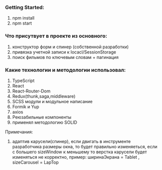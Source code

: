 ### Getting Started:
1. npm install
2. npm start


### Что присутвует в проекте из основного:
1. конструктор форм и спинер (собственной разработки)
2. привязка учетной записи к locacl/SessionStorage
3. поиск фильмов по ключевым словам + пагинация

### Какие технологии и методологии использовал:
1. TypeScript
2. React
3. React-Router-Dom
4. Redux(thunk,saga,middleware)
5. SCSS модули и модульное написание
6. Formik и Yup
7. axios
8. Реюзабильные компоненты
9. применял методологию SOLID

Примечания:
1) адаптив карусели(спинер), если двигать в инструменте разработчика размеры окна, то будет правильно изменяеться, 
если с большего sizeWindow к меньшему то верстка карусели будет изменяться не корректно, пример: ширинаЭкрана = Tablet , sizeCarousel = LapTop
